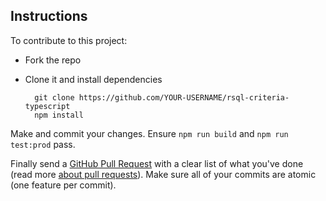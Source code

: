## Instructions

To contribute to this project:

- Fork the repo
- Clone it and install dependencies

		git clone https://github.com/YOUR-USERNAME/rsql-criteria-typescript
		npm install

Make and commit your changes. Ensure `npm run build` and `npm run test:prod` pass.

Finally send a [GitHub Pull Request](https://github.com/tylerhubert/rsql-criteria-typescript/compare?expand=1) with a clear list of what you've done (read more [about pull requests](https://help.github.com/articles/about-pull-requests/)). Make sure all of your commits are atomic (one feature per commit).
